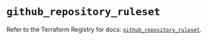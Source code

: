 # `github_repository_ruleset`

Refer to the Terraform Registry for docs: [`github_repository_ruleset`](https://registry.terraform.io/providers/integrations/github/6.7.0/docs/resources/repository_ruleset).

